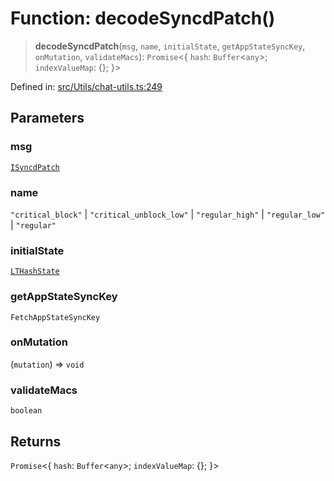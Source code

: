 # Function: decodeSyncdPatch()

> **decodeSyncdPatch**(`msg`, `name`, `initialState`, `getAppStateSyncKey`, `onMutation`, `validateMacs`): `Promise`\<\{ `hash`: `Buffer`\<`any`\>; `indexValueMap`: \{\}; \}\>

Defined in: [src/Utils/chat-utils.ts:249](https://github.com/Fokusdotid/Baileys/blob/4aa08196a497251af5be42856601e02d8a85cce8/src/Utils/chat-utils.ts#L249)

## Parameters

### msg

[`ISyncdPatch`](../namespaces/proto/interfaces/ISyncdPatch.md)

### name

`"critical_block"` | `"critical_unblock_low"` | `"regular_high"` | `"regular_low"` | `"regular"`

### initialState

[`LTHashState`](../type-aliases/LTHashState.md)

### getAppStateSyncKey

`FetchAppStateSyncKey`

### onMutation

(`mutation`) => `void`

### validateMacs

`boolean`

## Returns

`Promise`\<\{ `hash`: `Buffer`\<`any`\>; `indexValueMap`: \{\}; \}\>
